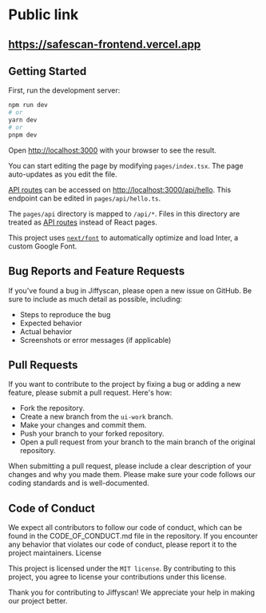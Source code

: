 # Public link 

## https://safescan-frontend.vercel.app

## Getting Started

First, run the development server:

```bash
npm run dev
# or
yarn dev
# or
pnpm dev
```

Open [http://localhost:3000](http://localhost:3000) with your browser to see the result.

You can start editing the page by modifying `pages/index.tsx`. The page auto-updates as you edit the file.

[API routes](https://nextjs.org/docs/api-routes/introduction) can be accessed on [http://localhost:3000/api/hello](http://localhost:3000/api/hello). This endpoint can be edited in `pages/api/hello.ts`.

The `pages/api` directory is mapped to `/api/*`. Files in this directory are treated as [API routes](https://nextjs.org/docs/api-routes/introduction) instead of React pages.

This project uses [`next/font`](https://nextjs.org/docs/basic-features/font-optimization) to automatically optimize and load Inter, a custom Google Font.

## Bug Reports and Feature Requests

If you've found a bug in Jiffyscan, please open a new issue on GitHub. Be sure to include as much detail as possible, including:

-   Steps to reproduce the bug
-   Expected behavior
-   Actual behavior
-   Screenshots or error messages (if applicable)

## Pull Requests

If you want to contribute to the project by fixing a bug or adding a new feature, please submit a pull request. Here's how:

-   Fork the repository.
-   Create a new branch from the `ui-work` branch.
-   Make your changes and commit them.
-   Push your branch to your forked repository.
-   Open a pull request from your branch to the main branch of the original repository.

When submitting a pull request, please include a clear description of your changes and why you made them. Please make sure your code follows our coding standards and is well-documented.

## Code of Conduct

We expect all contributors to follow our code of conduct, which can be found in the CODE_OF_CONDUCT.md file in the repository. If you encounter any behavior that violates our code of conduct, please report it to the project maintainers.
License

This project is licensed under the `MIT license`. By contributing to this project, you agree to license your contributions under this license.

Thank you for contributing to Jiffyscan! We appreciate your help in making our project better.
